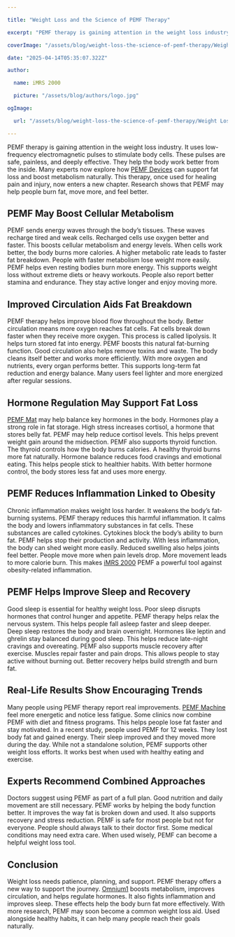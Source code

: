 ```yaml
---

title: "Weight Loss and the Science of PEMF Therapy"

excerpt: "PEMF therapy is gaining attention in the weight loss industry. It uses low-frequency electromagnetic pulses to stimulate body cells. These pulses are safe, painless, and deeply effective. They help the body work better from the inside."

coverImage: "/assets/blog/weight-loss-the-science-of-pemf-therapy/Weight Loss and the Science of PEMF Therapy.png"

date: "2025-04-14T05:35:07.322Z"

author:

  name: iMRS 2000

  picture: "/assets/blog/authors/logo.jpg"

ogImage:

  url: "/assets/blog/weight-loss-the-science-of-pemf-therapy/Weight Loss and the Science of PEMF Therapy.png"

---
```


PEMF therapy is gaining attention in the weight loss industry. It uses low-frequency electromagnetic pulses to stimulate body cells. These pulses are safe, painless, and deeply effective. They help the body work better from the inside. Many experts now explore how [PEMF Devices](https://imrs2000.com/pemf-devices/) can support fat loss and boost metabolism naturally. This therapy, once used for healing pain and injury, now enters a new chapter. Research shows that PEMF may help people burn fat, move more, and feel better.

<h2>PEMF May Boost Cellular Metabolism</h2>

PEMF sends energy waves through the body’s tissues. These waves recharge tired and weak cells. Recharged cells use oxygen better and faster. This boosts cellular metabolism and energy levels. When cells work better, the body burns more calories. A higher metabolic rate leads to faster fat breakdown. People with faster metabolism lose weight more easily. PEMF helps even resting bodies burn more energy. This supports weight loss without extreme diets or heavy workouts. People also report better stamina and endurance. They stay active longer and enjoy moving more.

<h2>Improved Circulation Aids Fat Breakdown</h2>

PEMF therapy helps improve blood flow throughout the body. Better circulation means more oxygen reaches fat cells. Fat cells break down faster when they receive more oxygen. This process is called lipolysis. It helps turn stored fat into energy. PEMF boosts this natural fat-burning function. Good circulation also helps remove toxins and waste. The body cleans itself better and works more efficiently. With more oxygen and nutrients, every organ performs better. This supports long-term fat reduction and energy balance. Many users feel lighter and more energized after regular sessions.

<h2>Hormone Regulation May Support Fat Loss</h2>

[PEMF Mat](https://imrs2000.com/pemf-mat/) may help balance key hormones in the body. Hormones play a strong role in fat storage. High stress increases cortisol, a hormone that stores belly fat. PEMF may help reduce cortisol levels. This helps prevent weight gain around the midsection. PEMF also supports thyroid function. The thyroid controls how the body burns calories. A healthy thyroid burns more fat naturally. Hormone balance reduces food cravings and emotional eating. This helps people stick to healthier habits. With better hormone control, the body stores less fat and uses more energy.

<h2>PEMF Reduces Inflammation Linked to Obesity</h2>

Chronic inflammation makes weight loss harder. It weakens the body’s fat-burning systems. PEMF therapy reduces this harmful inflammation. It calms the body and lowers inflammatory substances in fat cells. These substances are called cytokines. Cytokines block the body’s ability to burn fat. PEMF helps stop their production and activity. With less inflammation, the body can shed weight more easily. Reduced swelling also helps joints feel better. People move more when pain levels drop. More movement leads to more calorie burn. This makes [iMRS 2000](https://imrs2000.com/) PEMF a powerful tool against obesity-related inflammation.

<h2>PEMF Helps Improve Sleep and Recovery</h2>

Good sleep is essential for healthy weight loss. Poor sleep disrupts hormones that control hunger and appetite. PEMF therapy helps relax the nervous system. This helps people fall asleep faster and sleep deeper. Deep sleep restores the body and brain overnight. Hormones like leptin and ghrelin stay balanced during good sleep. This helps reduce late-night cravings and overeating. PEMF also supports muscle recovery after exercise. Muscles repair faster and pain drops. This allows people to stay active without burning out. Better recovery helps build strength and burn fat.

<h2>Real-Life Results Show Encouraging Trends</h2>

Many people using PEMF therapy report real improvements. [PEMF Machine](https://imrs2000.com/pemf-machine/) feel more energetic and notice less fatigue. Some clinics now combine PEMF with diet and fitness programs. This helps people lose fat faster and stay motivated. In a recent study, people used PEMF for 12 weeks. They lost body fat and gained energy. Their sleep improved and they moved more during the day. While not a standalone solution, PEMF supports other weight loss efforts. It works best when used with healthy eating and exercise.

<h2>Experts Recommend Combined Approaches</h2>

Doctors suggest using PEMF as part of a full plan. Good nutrition and daily movement are still necessary. PEMF works by helping the body function better. It improves the way fat is broken down and used. It also supports recovery and stress reduction. PEMF is safe for most people but not for everyone. People should always talk to their doctor first. Some medical conditions may need extra care. When used wisely, PEMF can become a helpful weight loss tool.

<h2>Conclusion</h2>

Weight loss needs patience, planning, and support. PEMF therapy offers a new way to support the journey. [Omnium1](https://imrs2000.com/omnium1/) boosts metabolism, improves circulation, and helps regulate hormones. It also fights inflammation and improves sleep. These effects help the body burn fat more effectively. With more research, PEMF may soon become a common weight loss aid. Used alongside healthy habits, it can help many people reach their goals naturally.
